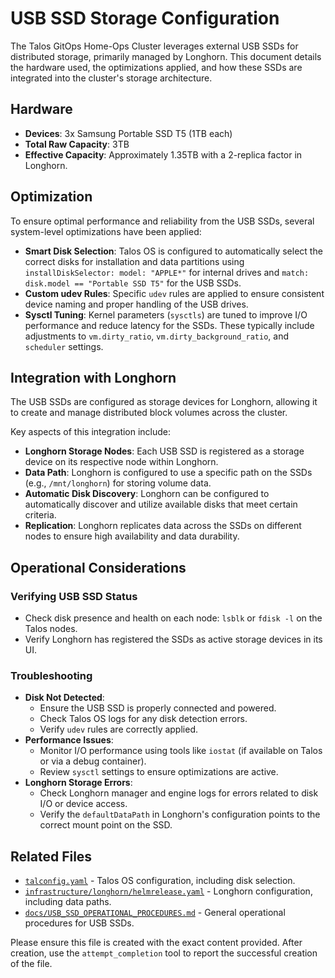 # USB SSD Storage Configuration

The Talos GitOps Home-Ops Cluster leverages external USB SSDs for distributed storage, primarily managed by Longhorn. This document details the hardware used, the optimizations applied, and how these SSDs are integrated into the cluster's storage architecture.

## Hardware

- **Devices**: 3x Samsung Portable SSD T5 (1TB each)
- **Total Raw Capacity**: 3TB
- **Effective Capacity**: Approximately 1.35TB with a 2-replica factor in Longhorn.

## Optimization

To ensure optimal performance and reliability from the USB SSDs, several system-level optimizations have been applied:

- **Smart Disk Selection**: Talos OS is configured to automatically select the correct disks for installation and data partitions using `installDiskSelector: model: "APPLE*"` for internal drives and `match: disk.model == "Portable SSD T5"` for the USB SSDs.
- **Custom udev Rules**: Specific `udev` rules are applied to ensure consistent device naming and proper handling of the USB drives.
- **Sysctl Tuning**: Kernel parameters (`sysctls`) are tuned to improve I/O performance and reduce latency for the SSDs. These typically include adjustments to `vm.dirty_ratio`, `vm.dirty_background_ratio`, and `scheduler` settings.

## Integration with Longhorn

The USB SSDs are configured as storage devices for Longhorn, allowing it to create and manage distributed block volumes across the cluster.

Key aspects of this integration include:

- **Longhorn Storage Nodes**: Each USB SSD is registered as a storage device on its respective node within Longhorn.
- **Data Path**: Longhorn is configured to use a specific path on the SSDs (e.g., `/mnt/longhorn`) for storing volume data.
- **Automatic Disk Discovery**: Longhorn can be configured to automatically discover and utilize available disks that meet certain criteria.
- **Replication**: Longhorn replicates data across the SSDs on different nodes to ensure high availability and data durability.

## Operational Considerations

### Verifying USB SSD Status

- Check disk presence and health on each node: `lsblk` or `fdisk -l` on the Talos nodes.
- Verify Longhorn has registered the SSDs as active storage devices in its UI.

### Troubleshooting

- **Disk Not Detected**:
  - Ensure the USB SSD is properly connected and powered.
  - Check Talos OS logs for any disk detection errors.
  - Verify `udev` rules are correctly applied.
- **Performance Issues**:
  - Monitor I/O performance using tools like `iostat` (if available on Talos or via a debug container).
  - Review `sysctl` settings to ensure optimizations are active.
- **Longhorn Storage Errors**:
  - Check Longhorn manager and engine logs for errors related to disk I/O or device access.
  - Verify the `defaultDataPath` in Longhorn's configuration points to the correct mount point on the SSD.

## Related Files

- [`talconfig.yaml`](../../talconfig.yaml) - Talos OS configuration, including disk selection.
- [`infrastructure/longhorn/helmrelease.yaml`](../../infrastructure/longhorn/helmrelease.yaml) - Longhorn configuration, including data paths.
- [`docs/USB_SSD_OPERATIONAL_PROCEDURES.md`](../../docs/USB_SSD_OPERATIONAL_PROCEDURES.md) - General operational procedures for USB SSDs.

Please ensure this file is created with the exact content provided. After creation, use the `attempt_completion` tool to report the successful creation of the file.
